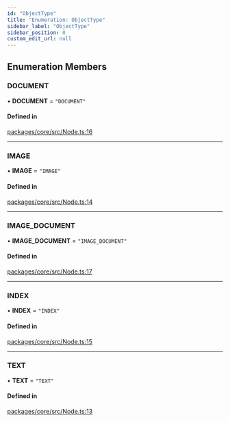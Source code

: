 ```yaml
---
id: "ObjectType"
title: "Enumeration: ObjectType"
sidebar_label: "ObjectType"
sidebar_position: 0
custom_edit_url: null
---
```


## Enumeration Members

### DOCUMENT

• **DOCUMENT** = `"DOCUMENT"`

#### Defined in

[packages/core/src/Node.ts:16](https://github.com/run-llama/LlamaIndexTS/blob/3552de1/packages/core/src/Node.ts#L16)

---

### IMAGE

• **IMAGE** = `"IMAGE"`

#### Defined in

[packages/core/src/Node.ts:14](https://github.com/run-llama/LlamaIndexTS/blob/3552de1/packages/core/src/Node.ts#L14)

---

### IMAGE_DOCUMENT

• **IMAGE_DOCUMENT** = `"IMAGE_DOCUMENT"`

#### Defined in

[packages/core/src/Node.ts:17](https://github.com/run-llama/LlamaIndexTS/blob/3552de1/packages/core/src/Node.ts#L17)

---

### INDEX

• **INDEX** = `"INDEX"`

#### Defined in

[packages/core/src/Node.ts:15](https://github.com/run-llama/LlamaIndexTS/blob/3552de1/packages/core/src/Node.ts#L15)

---

### TEXT

• **TEXT** = `"TEXT"`

#### Defined in

[packages/core/src/Node.ts:13](https://github.com/run-llama/LlamaIndexTS/blob/3552de1/packages/core/src/Node.ts#L13)
